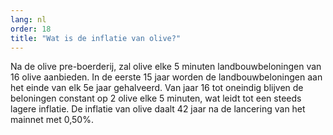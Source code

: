 ```yaml
---
lang: nl
order: 18
title: "Wat is de inflatie van olive?"
---
```


Na de olive pre-boerderij, zal olive elke 5 minuten landbouwbeloningen van 16 olive aanbieden. In de eerste 15 jaar worden de landbouwbeloningen aan het einde van elk 5e jaar gehalveerd. Van jaar 16 tot oneindig blijven de beloningen constant op 2 olive elke 5 minuten, wat leidt tot een steeds lagere inflatie. De inflatie van olive daalt 42 jaar na de lancering van het mainnet met 0,50%.
